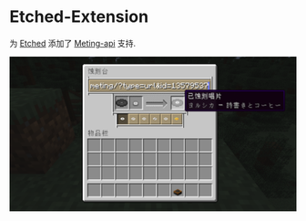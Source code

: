 # Etched-Extension

为 [Etched](https://github.com/jacksonhardaway/etched) 添加了 [Meting-api](https://github.com/injahow/meting-api) 支持.

![example](docs/example.png)